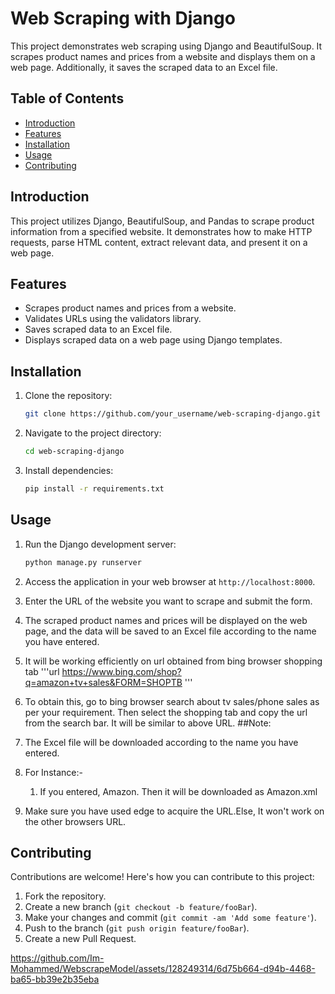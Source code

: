 # Web Scraping with Django

This project demonstrates web scraping using Django and BeautifulSoup. It scrapes product names and prices from a website and displays them on a web page. Additionally, it saves the scraped data to an Excel file.
## Table of Contents

- [Introduction](#introduction)
- [Features](#features)
- [Installation](#installation)
- [Usage](#usage)
- [Contributing](#contributing)

## Introduction

This project utilizes Django, BeautifulSoup, and Pandas to scrape product information from a specified website. It demonstrates how to make HTTP requests, parse HTML content, extract relevant data, and present it on a web page.

## Features

- Scrapes product names and prices from a website.
- Validates URLs using the validators library.
- Saves scraped data to an Excel file.
- Displays scraped data on a web page using Django templates.

## Installation

1. Clone the repository:

    ```bash
    git clone https://github.com/your_username/web-scraping-django.git
    ```

2. Navigate to the project directory:

    ```bash
    cd web-scraping-django
    ```

3. Install dependencies:

    ```bash
    pip install -r requirements.txt
    ```

## Usage

1. Run the Django development server:

    ```bash
    python manage.py runserver
    ```

2. Access the application in your web browser at `http://localhost:8000`.

3. Enter the URL of the website you want to scrape and submit the form.

4. The scraped product names and prices will be displayed on the web page, and the data will be saved to an Excel file according to the name you have entered.

5. It will be working efficiently on url obtained from bing browser shopping tab
   '''url
   https://www.bing.com/shop?q=amazon+tv+sales&FORM=SHOPTB
   '''
6. To obtain this, go to bing browser search about tv sales/phone sales as per your requirement. Then select the shopping tab and copy the url from the search bar. It will be similar to above URL.
##Note:
  1. The Excel file will be downloaded according to the name you have entered.
  2. For Instance:-
     1. If you entered, Amazon. Then it will be downloaded as Amazon.xml
  3. Make sure you have used edge to acquire the URL.Else, It won't work on the other browsers URL.

## Contributing
Contributions are welcome! Here's how you can contribute to this project:

1. Fork the repository.
2. Create a new branch (`git checkout -b feature/fooBar`).
3. Make your changes and commit (`git commit -am 'Add some feature'`).
4. Push to the branch (`git push origin feature/fooBar`).
5. Create a new Pull Request.

https://github.com/Im-Mohammed/WebscrapeModel/assets/128249314/6d75b664-d94b-4468-ba65-bb39e2b35eba
